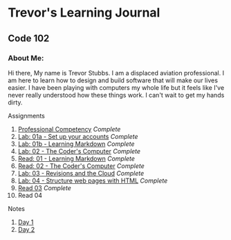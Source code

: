 # Trevor's Learning Journal
## Code 102

### About Me:

Hi there, My name is Trevor Stubbs. I am a displaced aviation professional. I am here to learn how to design and build software that will make our lives easier.  I have been playing with computers my whole life but it feels like I've never really understood how these things work. I can't wait to get my hands dirty.

Assignments
1. [Professional Competency](Assignments/Professional_Comp.md) *Complete*
1. [Lab: 01a - Set up your accounts](Assignments/lab01a.md) *Complete*
1. [Lab: 01b - Learning Markdown](Assignments/lab01b.md) *Complete*
1. [Lab: 02 - The Coder's Computer](Assignments/lab02.md) *Complete*
1. [Read: 01 - Learning Markdown](Assignments/read01.md) *Complete*
1. [Read: 02 - The Coder's Computer](Assignments/read02.md) *Complete*
1. [Lab: 03 - Revisions and the Cloud](Assignments/lab03.md) *Complete*
1. [Lab: 04 - Structure web pages with HTML](https://trevorstubbs.github.io/coolcats/) *Complete*
1. [Read 03](Assignment/read03.md) *Complete*
1. Read 04

Notes
1. [Day 1](Notes/102Day1Notes.md)
1. [Day 2](Notes/102Day2Notes.md)